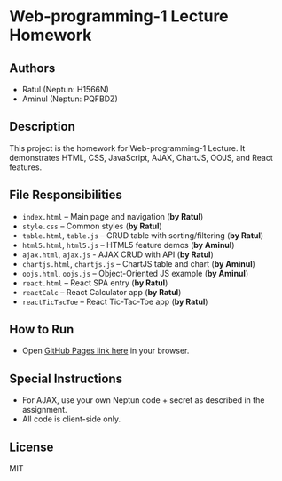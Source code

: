# Web-programming-1 Lecture Homework

## Authors
- Ratul (Neptun: H1566N)
- Aminul (Neptun: PQFBDZ)

## Description
This project is the homework for Web-programming-1 Lecture. It demonstrates HTML, CSS, JavaScript, AJAX, ChartJS, OOJS, and React features.

## File Responsibilities

- `index.html` – Main page and navigation (**by Ratul**)
- `style.css` – Common styles (**by Ratul**)
- `table.html`, `table.js` – CRUD table with sorting/filtering (**by Ratul**)
- `html5.html`, `html5.js` – HTML5 feature demos (**by Aminul**)
- `ajax.html`, `ajax.js` - AJAX CRUD with API (**by Ratul**)
- `chartjs.html`, `chartjs.js` – ChartJS table and chart (**by Aminul**)
- `oojs.html`, `oojs.js` – Object-Oriented JS example (**by Aminul**)
- `react.html` – React SPA entry (**by Ratul**)
- `reactCalc` – React Calculator app (**by Ratul**)
- `reactTicTacToe` – React Tic-Tac-Toe app (**by Ratul**)

## How to Run

- Open [GitHub Pages link here](https://github.com/ratul-420/web-programming-1-homework) in your browser.

## Special Instructions

- For AJAX, use your own Neptun code + secret as described in the assignment.
- All code is client-side only.

## License

MIT
